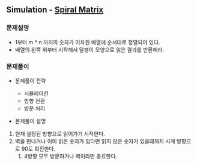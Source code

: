 ## Simulation - [Spiral Matrix](https://leetcode.com/problems/spiral-matrix/)

### 문제설명

- 1부터 m * n 까지의 숫자가 이차원 배열에 순서대로 정렬되어 있다.
- 배열의 왼쪽 위부터 시작해서 달팽이 모양으로 읽은 결과를 반환해라.

### 문제풀이

- 문제풀이 전략
    - 시뮬레이션
    - 방향 전환
    - 방문 처리
    
- 문제풀이 설명
1. 현재 설정된 방향으로 읽어가기 시작한다.
2. 벽을 만나거나 이미 읽은 숫자가 있다면 읽지 않은 숫자가 있을떄까지 시계 방향으로 90도 회전한다.
   1. 4방향 모두 방문하거나 벽이라면 종료한다.
